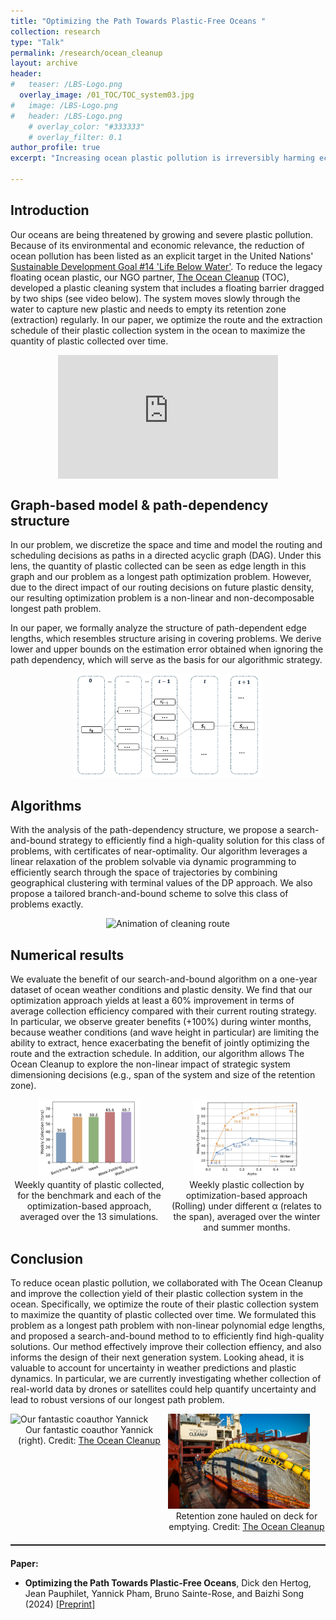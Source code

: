 ```yaml
---
title: "Optimizing the Path Towards Plastic-Free Oceans "
collection: research
type: "Talk"
permalink: /research/ocean_cleanup
layout: archive
header:
#   teaser: /LBS-Logo.png
  overlay_image: /01_TOC/TOC_system03.jpg
#   image: /LBS-Logo.png
#   header: /LBS-Logo.png
    # overlay_color: "#333333" 
    # overlay_filter: 0.1
author_profile: true
excerpt: "Increasing ocean plastic pollution is irreversibly harming ecosystems and human economic activities. We partner with The Ocean Cleanup and use optimization to help clean up oceans from plastic faster."

---
```


## Introduction

Our oceans are being threatened by growing and severe plastic pollution. Because of its environmental and economic relevance, the reduction of ocean pollution has been listed as an explicit target in the United Nations' [Sustainable Development Goal \#14 'Life Below Water'](https://sdgs.un.org/goals/goal14). To reduce the legacy floating ocean plastic, our NGO partner, [The Ocean Cleanup](https://theoceancleanup.com/) (TOC), developed a plastic cleaning system that includes a floating barrier dragged by two ships (see video below). The system moves slowly through the water to capture new plastic and needs to empty its retention zone (extraction) regularly. 
In our paper, we optimize the route and the extraction schedule of their plastic collection system in the ocean to maximize the quantity of plastic collected over time.

<div style="position: relative; padding-bottom: 39.375%; height: 0; overflow: hidden; max-width: 70%; margin: auto;">
  <iframe style="position: absolute; top: 0; left: 0; width: 100%; height: 100%;" src="https://www.youtube.com/embed/31gFN3vP_0g" frameborder="0" allow="accelerometer; autoplay; encrypted-media; gyroscope; picture-in-picture" allowfullscreen></iframe>
</div>

## Graph-based model & path-dependency structure

In our problem, we discretize the space and time and model the routing and scheduling decisions as paths in a directed acyclic graph (DAG). Under this lens, the quantity of plastic collected can be seen as edge length in this graph and our problem as a longest path optimization problem. 
However, due to the direct impact of our routing decisions on future plastic density, our resulting optimization problem is a non-linear and non-decomposable longest path problem. 

In our paper, we formally analyze the structure of path-dependent edge lengths, which resembles structure arising in covering problems. We derive lower and upper bounds on the estimation error obtained when ignoring the path dependency, which will serve as the basis for our algorithmic strategy. 

<div style="text-align: center;">
  <img src="/images/01_TOC/path_dependency.gif" alt="Animation of cleaning route" style="max-width: 60%; height: auto;">
</div>


## Algorithms

With the analysis of the path-dependency structure, we propose a search-and-bound strategy to efficiently find a high-quality solution for this class of problems, with certificates of near-optimality. Our algorithm leverages a linear relaxation of the problem solvable via dynamic programming to efficiently search through the space of trajectories by combining geographical clustering with terminal values of the DP approach. 
We also propose a tailored branch-and-bound scheme to solve this class of problems exactly.

<!-- , using our search-and-bound algorithm as the root node analysis. On small instances (up to 3-day planning), our search-and-bound strategy finds an optimal solution, while scaling better with respect to the problem size than exact approaches. -->


<div style="text-align: center;">
  <img src="/images/01_TOC/path_demo_weather_2month_HD-ppt.gif" alt="Animation of cleaning route" style="max-width: 70%; height: auto;">
  <!-- <figcaption style="text-align: center;">Animation of a plastic cleanning route (ignore extraction)</figcaption> -->
</div>

## Numerical results

We evaluate the benefit of our search-and-bound algorithm on a one-year dataset of ocean weather conditions and plastic density. We find that our optimization approach yields at least a 60% improvement in terms of average collection efficiency compared with their current routing strategy. In particular, we observe greater benefits (+100%) during winter months, because weather conditions (and wave height in particular) are limiting the ability to extract, hence exacerbating the benefit of jointly optimizing the route and the extraction schedule. In addition, our algorithm allows The Ocean Cleanup to explore the non-linear impact of strategic system dimensioning decisions (e.g., span of the system and size of the retention zone). 

<div style="display: flex; justify-content: center; align-items: flex-start; margin-bottom: 10px;">
  <figure style="text-align: center; max-width: 50%; margin: 0;">
    <img src="/images/01_TOC/main_result_bar_avg_reward_clusterK_2024Apr04.jpg" alt="Our fantastic coauthor Yannick" style="width: 65%; height: auto;display: block; margin: auto;">
    <figcaption style="text-align: center;">Weekly quantity of plastic collected, for the benchmark and each of the optimization-based approach, averaged over the 13 simulations.</figcaption>
  </figure>
  <figure style="text-align: center; max-width: 50%; margin: 0;">
    <img src="/images/01_TOC/alpha_C25_23Aug.jpg" alt="Retention zone hauled on deck for emptying" style="width: 68%; height: auto;display: block; margin: auto;">
    <figcaption style="text-align: center;">Weekly plastic collection by optimization-based approach (Rolling) under different &alpha; (relates to the span), averaged over the winter and summer months.</figcaption>
  </figure>
</div>

## Conclusion


To reduce ocean plastic pollution, we collaborated with The Ocean Cleanup and improve the collection yield of their plastic collection system in the ocean. Specifically, we optimize the route of their plastic collection system to maximize the quantity of plastic collected over time. We formulated this problem as a longest path problem with non-linear polynomial edge lengths, and proposed a search-and-bound method to to efficiently find high-quality solutions. Our method effectively improve their collection effiency, and also informs the design of their next generation system.
Looking ahead, it is valuable to account for uncertainty in weather predictions and plastic dynamics. In particular, we are currently investigating whether collection of real-world data by drones or satellites could help quantify uncertainty and lead to robust versions of our longest path problem. 

<div style="display: flex; align-items: flex-start; margin-bottom: 10px;">
  <figure style="max-width: 50%; margin: 0;">
    <img src="/images/01_TOC/TheOceanCleanup-System03-Crew-Sorting-Plastic1.jpg" alt="Our fantastic coauthor Yannick" style="width: 90%; height: auto;">
    <figcaption style="text-align: center;">Our fantastic coauthor Yannick (right). Credit: <a href="https://theoceancleanup.com/media-gallery/">The Ocean Cleanup</a></figcaption>
  </figure>
  <figure style="max-width: 50%; margin: 0;">
    <img src="/images/01_TOC/TheOceanCleanup-System03-Second-Extraction-scaled.jpg" alt="Retention zone hauled on deck for emptying" style="width: 90%; height: auto;">
    <figcaption style="text-align: center;">Retention zone hauled on deck for emptying. Credit: <a href="https://theoceancleanup.com/media-gallery/">The Ocean Cleanup</a></figcaption>
  </figure>
</div>

<hr style="border: none; border-top: 1px solid rgba(0, 0, 0, 0.1); margin: 20px 0;">

**Paper:** 
- **Optimizing the Path Towards Plastic-Free Oceans**, Dick den Hertog, Jean Pauphilet, Yannick Pham, Bruno Sainte-Rose, and Baizhi Song (2024) [[Preprint]](https://optimization-online.org/2023/10/optimizing-the-path-towards-plastic-free-oceans/)
